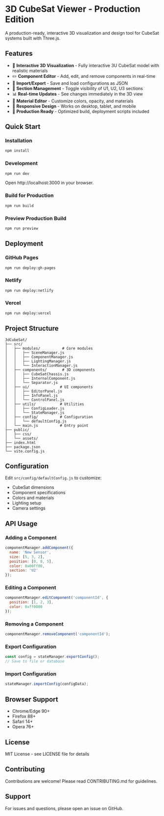 # 3D CubeSat Viewer - Production Edition

A production-ready, interactive 3D visualization and design tool for CubeSat systems built with Three.js.

## Features

- 🎨 **Interactive 3D Visualization** - Fully interactive 3U CubeSat model with realistic materials
- ✏️ **Component Editor** - Add, edit, and remove components in real-time
- 💾 **Import/Export** - Save and load configurations as JSON
- 🎯 **Section Management** - Toggle visibility of U1, U2, U3 sections
- 📊 **Real-time Updates** - See changes immediately in the 3D view
- 🎨 **Material Editor** - Customize colors, opacity, and materials
- 📱 **Responsive Design** - Works on desktop, tablet, and mobile
- 🚀 **Production Ready** - Optimized build, deployment scripts included

## Quick Start

### Installation

```bash
npm install
```

### Development

```bash
npm run dev
```

Open http://localhost:3000 in your browser.

### Build for Production

```bash
npm run build
```

### Preview Production Build

```bash
npm run preview
```

## Deployment

### GitHub Pages
```bash
npm run deploy:gh-pages
```

### Netlify
```bash
npm run deploy:netlify
```

### Vercel
```bash
npm run deploy:vercel
```

## Project Structure

```
3dCubeSat/
├── src/
│   ├── modules/          # Core modules
│   │   ├── SceneManager.js
│   │   ├── ComponentManager.js
│   │   ├── LightingManager.js
│   │   └── InteractionManager.js
│   ├── components/       # 3D components
│   │   ├── CubeSatChassis.js
│   │   ├── InternalComponent.js
│   │   └── Separator.js
│   ├── ui/              # UI components
│   │   ├── EditorPanel.js
│   │   ├── InfoPanel.js
│   │   └── ControlPanel.js
│   ├── utils/           # Utilities
│   │   ├── ConfigLoader.js
│   │   └── StateManager.js
│   ├── config/          # Configuration
│   │   └── defaultConfig.js
│   └── main.js          # Entry point
├── public/
│   ├── css/
│   └── assets/
├── index.html
├── package.json
└── vite.config.js
```

## Configuration

Edit `src/config/defaultConfig.js` to customize:
- CubeSat dimensions
- Component specifications
- Colors and materials
- Lighting setup
- Camera settings

## API Usage

### Adding a Component

```javascript
componentManager.addComponent({
  name: 'New Sensor',
  size: [5, 3, 2],
  position: [0, 0, 5],
  color: 0x00ff00,
  section: 'U2'
});
```

### Editing a Component

```javascript
componentManager.editComponent('componentId', {
  position: [1, 2, 3],
  color: 0xff0000
});
```

### Removing a Component

```javascript
componentManager.removeComponent('componentId');
```

### Export Configuration

```javascript
const config = stateManager.exportConfig();
// Save to file or database
```

### Import Configuration

```javascript
stateManager.importConfig(configData);
```

## Browser Support

- Chrome/Edge 90+
- Firefox 88+
- Safari 14+
- Opera 76+

## License

MIT License - see LICENSE file for details

## Contributing

Contributions are welcome! Please read CONTRIBUTING.md for guidelines.

## Support

For issues and questions, please open an issue on GitHub.

